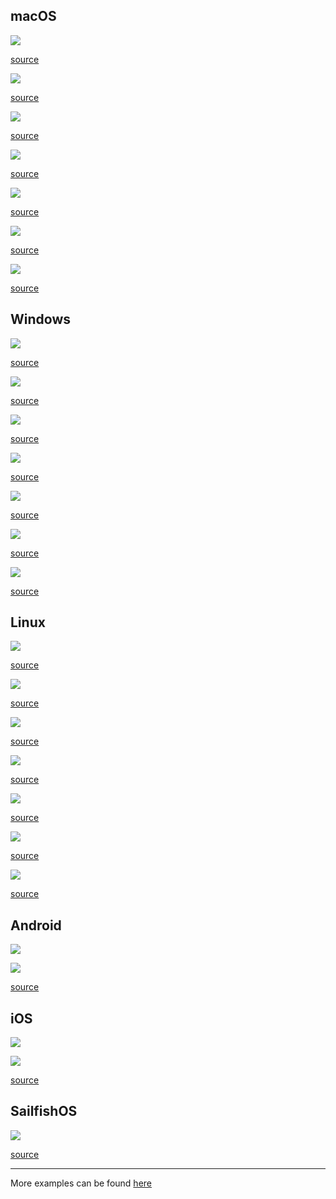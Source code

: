 macOS
-----

![](internal/screenshots/darwin_1.png)

[source](internal/examples/qml/application)

![](internal/screenshots/darwin_2.png)

[source](internal/examples/widgets/textedit)

![](internal/screenshots/darwin_3.png)

[source](internal/examples/quick/calc)

![](internal/screenshots/darwin_4.png)

[source](internal/examples/qml/drawer_nav_x)

![](internal/screenshots/darwin_5.png)

[source](internal/examples/qml/gallery)

![](internal/screenshots/darwin_6.png)

[source](internal/examples/widgets/pixel_editor)

![](internal/screenshots/darwin_7.png)

[source](internal/examples/widgets/line_edits)

Windows
-------

![](internal/screenshots/windows_1.png)

[source](internal/examples/qml/application)

![](internal/screenshots/windows_2.png)

[source](internal/examples/widgets/textedit)

![](internal/screenshots/windows_3.png)

[source](internal/examples/quick/calc)

![](internal/screenshots/windows_4.png)

[source](internal/examples/qml/drawer_nav_x)

![](internal/screenshots/windows_5.png)

[source](internal/examples/qml/gallery)

![](internal/screenshots/windows_6.png)

[source](internal/examples/widgets/pixel_editor)

![](internal/screenshots/windows_7.png)

[source](internal/examples/widgets/line_edits)

Linux
-----

![](internal/screenshots/linux_1.png)

[source](internal/examples/qml/application)

![](internal/screenshots/linux_2.png)

[source](internal/examples/widgets/textedit)

![](internal/screenshots/linux_3.png)

[source](internal/examples/quick/calc)

![](internal/screenshots/linux_4.png)

[source](internal/examples/qml/drawer_nav_x)

![](internal/screenshots/linux_5.png)

[source](internal/examples/qml/gallery)

![](internal/screenshots/linux_6.png)

[source](internal/examples/widgets/pixel_editor)

![](internal/screenshots/linux_7.png)

[source](internal/examples/widgets/line_edits)

Android
-------

![](internal/screenshots/android_portrait.png)

![](internal/screenshots/android_landscape.png)

[source](internal/examples/qml/gallery)

iOS
---

![](internal/screenshots/ios_portrait.png)

![](internal/screenshots/ios_landscape.png)

[source](internal/examples/qml/gallery)

SailfishOS
----------

![](internal/screenshots/sailfish_portrait.png)

[source](internal/examples/quick/sailfish)

---

More examples can be found [here](https://github.com/therecipe/qt/blob/master/internal/examples)
